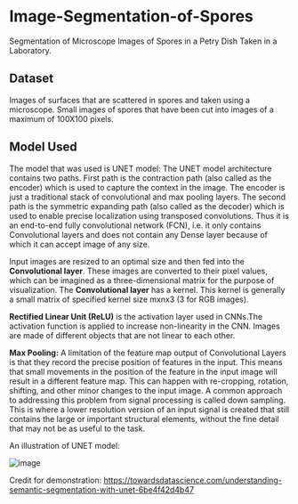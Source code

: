 # Image-Segmentation-of-Spores
Segmentation of Microscope Images of Spores in a Petry Dish Taken in a Laboratory.

## Dataset
Images of surfaces that are scattered in spores and taken using a microscope.
Small images of spores that have been cut into images of a maximum of 100X100 pixels.

## Model Used

The model that was used is UNET model: 
The UNET model architecture contains two paths. First path is the contraction path (also called as the encoder) which is used to capture the context in the image. The encoder is just a traditional stack of convolutional and max pooling layers. The second path is the symmetric expanding path (also called as the decoder) which is used to enable precise localization using transposed convolutions. Thus it is an end-to-end fully convolutional network (FCN), i.e. it only contains Convolutional layers and does not contain any Dense layer because of which it can accept image of any size.


Input images are resized to an optimal size and then fed into the **Convolutional layer**. These images are converted to their pixel values, which can be imagined as a three-dimensional matrix for the purpose of visualization. The **Convolutional layer** has a kernel. This kernel is generally a small matrix of specified kernel size mxnx3 (3 for RGB images). 


**Rectified Linear Unit (ReLU)** is the activation layer used in CNNs.The activation function is applied to increase non-linearity in the CNN. Images are made of different objects that are not linear to each other.


**Max Pooling:** A limitation of the feature map output of Convolutional Layers is that they record the precise position of features in the input. This means that small movements in the position of the feature in the input image will result in a different feature map. This can happen with re-cropping, rotation, shifting, and other minor changes to the input image. A common approach to addressing this problem from signal processing is called down sampling. This is where a lower resolution version of an input signal is created that still contains the large or important structural elements, without the fine detail that may not be as useful to the task.


An illustration of UNET model:

![image](https://user-images.githubusercontent.com/97231735/173613910-2a1af78c-f3c9-48af-b70c-47e9b8041ec7.png)

Credit for demonstration: https://towardsdatascience.com/understanding-semantic-segmentation-with-unet-6be4f42d4b47
